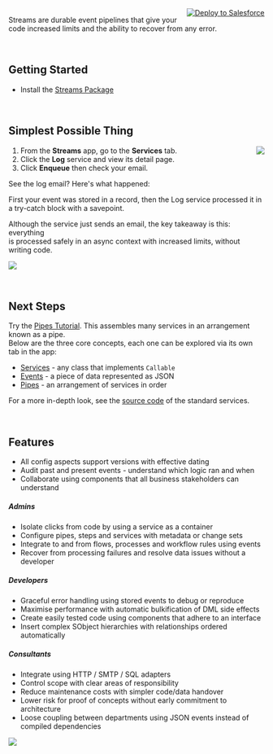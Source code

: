 <a style="float: right;" href="https://githubsfdeploy.herokuapp.com?owner=bigassforce&amp;repo=streams&amp;ref=master">
    <img alt="Deploy to Salesforce" src="https://github.com/bigassforce/streams/wiki/48-deploy-to-salesforce.png">
</a>

Streams are durable event pipelines that give your code increased limits and the ability to recover from any error.

<br/>

## Getting Started

- Install the [Streams Package](https://login.salesforce.com/packaging/installPackage.apexp?p0=04t7F000003irjN)

<br/>

## Simplest Possible Thing

<img align="right" src="https://github.com/bigassforce/streams/wiki/48-simplest-thing.png" align="right" />

1. From the **Streams** app, go to the **Services** tab.
2. Click the  **Log** service and view its detail page.
3. Click **Enqueue** then check your email.

See the log email? Here's what happened:

First your event was stored in a record, then the Log service processed it in a try-catch block with a savepoint.

Although the service just sends an email, the key takeaway is this: everything
<br/>is processed safely in an async context with increased limits, without writing code.

![](https://github.com/bigassforce/streams/wiki/48-simplest-thing-event.png)

<br/>

## Next Steps
Try the <a href="https://github.com/bigassforce/streams/wiki/Pipes-Tutorial">Pipes Tutorial</a>. This assembles many services in an arrangement known as a pipe.
<br />Below are the three core concepts, each one can be explored via its own tab in the app:

- [Services](https://github.com/bigassforce/streams/wiki/Standard-Services) - any class that implements `Callable`
- [Events](https://github.com/bigassforce/streams/wiki/Events) - a piece of data represented as JSON
- [Pipes](https://github.com/bigassforce/streams/wiki/Pipes) - an arrangement of services in order

For a more in-depth look, see the <a href="https://github.com/bigassforce/streams">source code</a> of the standard services.

<br/>


## Features
- All config aspects support versions with effective dating
- Audit past and present events - understand which logic ran and when
- Collaborate using components that all business stakeholders can understand

##### Admins
- Isolate clicks from code by using a service as a container
- Configure pipes, steps and services with metadata or change sets
- Integrate to and from flows, processes and workflow rules using events
- Recover from processing failures and resolve data issues without a developer

##### Developers
- Graceful error handling using stored events to debug or reproduce
- Maximise performance with automatic bulkification of DML side effects
- Create easily tested code using components that adhere to an interface
- Insert complex SObject hierarchies with relationships ordered automatically

##### Consultants
- Integrate using HTTP / SMTP / SQL adapters
- Control scope with clear areas of responsibility
- Reduce maintenance costs with simpler code/data handover
- Lower risk for proof of concepts without early commitment to architecture
- Loose coupling between departments using JSON events instead of compiled dependencies

<img src="https://bigass.secure.force.com/pixel?url=https://github.com/bigassforce/streams/wiki/Home" />
